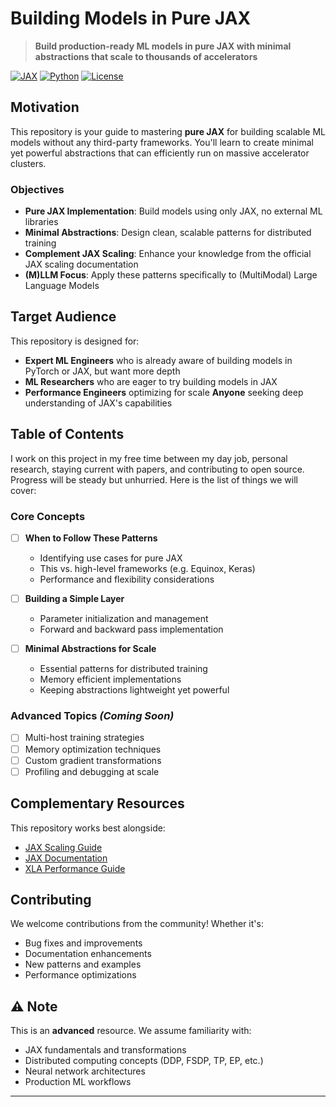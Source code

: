 # Building Models in Pure JAX

> **Build production-ready ML models in pure JAX with minimal abstractions that scale to thousands of accelerators**

[![JAX](https://img.shields.io/badge/JAX-Latest-orange.svg)](https://github.com/google/jax)
[![Python](https://img.shields.io/badge/Python-3.11%2B-blue.svg)](https://www.python.org/)
[![License](https://img.shields.io/badge/License-Apache--2.0-green.svg)](LICENSE)

## Motivation

This repository is your guide to mastering **pure JAX** for building scalable ML models without any third-party frameworks. You'll learn to create minimal yet powerful abstractions that can efficiently run on massive accelerator clusters.

### Objectives

- **Pure JAX Implementation**: Build models using only JAX, no external ML libraries
- **Minimal Abstractions**: Design clean, scalable patterns for distributed training
- **Complement JAX Scaling**: Enhance your knowledge from the official JAX scaling documentation
- **(M)LLM Focus**: Apply these patterns specifically to (MultiModal) Large Language Models


## Target Audience

This repository is designed for:
- **Expert ML Engineers** who is already aware of building models in PyTorch or JAX, but want more depth
- **ML Researchers** who are eager to try building models in JAX
- **Performance Engineers** optimizing for scale
  **Anyone** seeking deep understanding of JAX's capabilities

## Table of Contents

I work on this project in my free time between my day job, personal research, staying current with papers, and contributing to open source. Progress will be steady but unhurried. Here is the list of things we will cover:

### Core Concepts
- [ ] **When to Follow These Patterns**
  - Identifying use cases for pure JAX
  - This vs. high-level frameworks (e.g. Equinox, Keras)
  - Performance and flexibility considerations

- [ ] **Building a Simple Layer**
  - Parameter initialization and management
  - Forward and backward pass implementation

- [ ] **Minimal Abstractions for Scale**
  - Essential patterns for distributed training
  - Memory efficient implementations
  - Keeping abstractions lightweight yet powerful

### Advanced Topics *(Coming Soon)*
- [ ] Multi-host training strategies
- [ ] Memory optimization techniques
- [ ] Custom gradient transformations
- [ ] Profiling and debugging at scale

## Complementary Resources

This repository works best alongside:
- [JAX Scaling Guide](https://jax.readthedocs.io/en/latest/distributed_arrays_and_automatic_parallelization.html)
- [JAX Documentation](https://jax.readthedocs.io/)
- [XLA Performance Guide](https://www.tensorflow.org/xla/performance)


## Contributing

We welcome contributions from the community! Whether it's:
- Bug fixes and improvements
- Documentation enhancements  
- New patterns and examples
- Performance optimizations

## ⚠️ Note

This is an **advanced** resource. We assume familiarity with:
- JAX fundamentals and transformations
- Distributed computing concepts (DDP, FSDP, TP, EP, etc.)
- Neural network architectures
- Production ML workflows
---
